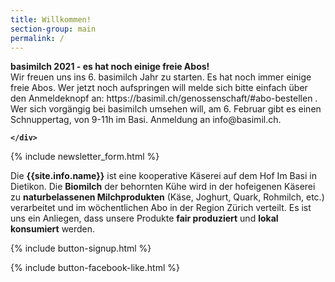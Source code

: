 ```yaml
---
title: Willkommen!
section-group: main
permalink: /
---
```


<div class="alert alert-success" role="alert" data-href="https://basimil.ch/genossenschaft/#abo-bestellen">
  <div style="font-weight:bold;"> 
 basimilch 2021 - es hat noch einige freie Abos!
  </div>
	Wir freuen uns ins 6. basimilch Jahr zu starten. Es hat noch immer einige freie Abos. Wer jetzt noch aufspringen will melde sich bitte einfach über den Anmeldeknopf an: https://basimil.ch/genossenschaft/#abo-bestellen . Wer sich vorgängig bei basimilch umsehen will, am 6. Februar gibt es einen Schnuppertag, von 9-11h im Basi. Anmeldung an info@basimil.ch. 
   <div style="font-weight:bold;">
 
    </div>
 
 </div>
   
{% include newsletter_form.html %}


Die **{{site.info.name}}** ist eine kooperative Käserei auf dem
Hof Im Basi in Dietikon. Die **Biomilch** der behornten Kühe wird in der
hofeigenen Käserei zu **naturbelassenen Milchprodukten** (Käse, Joghurt, Quark,
Rohmilch, etc.) verarbeitet und im wöchentlichen Abo in der Region
Zürich verteilt. Es ist uns ein Anliegen, dass unsere Produkte **fair produziert**
und **lokal konsumiert** werden.

{% include button-signup.html %}   

{% include button-facebook-like.html %}


